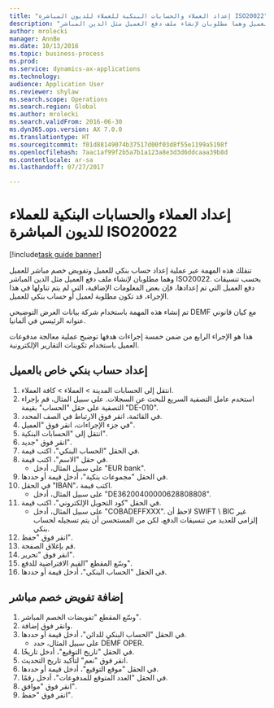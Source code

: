 ```yaml
--- 
title: "إعداد العملاء والحسابات البنكية للعملاء للديون المباشرة ISO20022"
description: "تنقلك هذه المهمة عبر عملية إعداد حساب بنكي للعميل وتفويض خصم مباشر للعميل وهما مطلوبان لإنشاء ملف دفع العميل مثل الدين المباشر ISO20022."
author: mrolecki
manager: AnnBe
ms.date: 10/13/2016
ms.topic: business-process
ms.prod: 
ms.service: dynamics-ax-applications
ms.technology: 
audience: Application User
ms.reviewer: shylaw
ms.search.scope: Operations
ms.search.region: Global
ms.author: mrolecki
ms.search.validFrom: 2016-06-30
ms.dyn365.ops.version: AX 7.0.0
ms.translationtype: HT
ms.sourcegitcommit: f01d88149074b37517d00f03d8f55e1199a5198f
ms.openlocfilehash: 7aac1af99f2b5a7b1a123a8e3d3d6ddcaaa39b8d
ms.contentlocale: ar-sa
ms.lasthandoff: 07/27/2017

---
```

# <a name="set-up-customers-and-customer-bank-accounts-for-iso20022-direct-debits"></a>إعداد العملاء والحسابات البنكية للعملاء للديون المباشرة ISO20022

[!include[task guide banner](../../includes/task-guide-banner.md)]

تنقلك هذه المهمة عبر عملية إعداد حساب بنكي للعميل وتفويض خصم مباشر للعميل وهما مطلوبان لإنشاء ملف دفع العميل مثل الدين المباشر ISO20022. بحسب تنسيقات دفع العميل التي تم إعدادها، فإن بعض المعلومات الإضافية، التي لم يتم تناولها في هذا الإجراء، قد تكون مطلوبة لعميل أو حساب بنكي للعميل. 

تم إنشاء هذه المهمة باستخدام شركة بيانات العرض التوضيحي DEMF مع كيان قانوني عنوانه الرئيسي في ألمانيا.



هذا هو الإجراء الرابع من ضمن خمسة إجراءات هدفها توضيح عملية معالجة مدفوعات العميل باستخدام تكوينات التقارير الإلكترونية.


## <a name="set-up-a-customer-bank-account"></a>إعداد حساب بنكي خاص بالعميل
1. انتقل إلى الحسابات المدينة > العملاء > كافة العملاء‬.
2. استخدم عامل التصفية السريع للبحث عن السجلات. على سبيل المثال، قم بإجراء التصفية على حقل "الحساب" بقيمة "DE-010".
3. في القائمة، انقر فوق الارتباط في الصف المحدد.
4. في جزء الإجراءات، انقر فوق "العميل".
5. انتقل إلى "الحسابات البنكية".
6. انقر فوق "جديد".
7. في الحقل "الحساب البنكي"، اكتب قيمة.
8. في حقل "الاسم"، اكتب قيمة.
    * على سبيل المثال، أدخل "EUR bank".  
9. في الحقل "مجموعات بنكية‬"، أدخل قيمة أو حددها.
10. في الحقل "IBAN‬"، اكتب قيمة.
    * على سبيل المثال، أدخل "DE36200400000628808808".  
11. في الحقل "كود التحويل الإلكتروني‬"، اكتب قيمة.
    * على سبيل المثال، أدخل "COBADEFFXXX".  لاحظ أن SWIFT \ BIC غير إلزامي للعديد من تنسيقات الدفع، لكن من المستحسن أن يتم تسجيله لحساب بنكي.  
12. انقر فوق "حفظ".
13. قم بإغلاق الصفحة.
14. انقر فوق "تحرير".
15. وسّع المقطع "القيم الافتراضية للدفع‬".
16. في الحقل "الحساب البنكي‬‬"، أدخل قيمة أو حددها.

## <a name="add-a-direct-debit-mandate"></a>إضافة تفويض خصم مباشر
1. وسّع المقطع "تفويضات الخصم المباشر‬".
2. وانقر فوق إضافة.
3. في الحقل "‏‫الحساب البنكي للدائن‬‬‬‬"، أدخل قيمة أو حددها.
    * على سبيل المثال، حدد DEMF OPER.  
4. في الحقل "تاريخ التوقيع"، أدخل تاريخًا.
5. انقر فوق "نعم" لتأكيد تاريخ التحديث.
6. في الحقل "موقع التوقيع"، أدخل قيمة أو حددها.
7. في الحقل "العدد المتوقع للمدفوعات‬‬"، أدخل رقمًا.
8. انقر فوق "موافق".
9. انقر فوق "حفظ".



